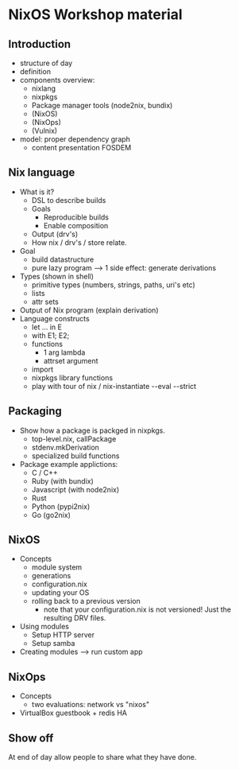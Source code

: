 # NixOS Workshop material

## Introduction
  - structure of day
  - definition
  - components overview:
    - nixlang
    - nixpkgs
    - Package manager tools (node2nix, bundix)
    - (NixOS)
    - (NixOps)
    - (Vulnix)
  - model: proper dependency graph
    - content presentation FOSDEM

## Nix language
  - What is it?
    - DSL to describe builds
    - Goals
      - Reproducible builds
      - Enable composition
    - Output (drv's)
    - How nix / drv's / store relate.
  - Goal
    - build datastructure
    - pure lazy program --> 1 side effect: generate derivations
  - Types (shown in shell)
    - primitive types (numbers, strings, paths, uri's etc)
    - lists
    - attr sets
  - Output of Nix program (explain derivation)
  - Language constructs
    - let ... in E
    - with E1; E2;
    - functions
      - 1 arg lambda
      - attrset argument
    - import
    - nixpkgs library functions
    - play with tour of nix / nix-instantiate --eval --strict

## Packaging
  - Show how a package is packged in nixpkgs.
    - top-level.nix, callPackage
    - stdenv.mkDerivation
    - specialized build functions
  - Package example applictions:
    - C / C++
    - Ruby (with bundix)
    - Javascript (with node2nix)
    - Rust
    - Python (pypi2nix)
    - Go (go2nix)

## NixOS
  - Concepts
    - module system
    - generations
    - configuration.nix
    - updating your OS
    - rolling back to a previous version
      - note that your configuration.nix is not versioned! Just the resulting DRV files.
  - Using modules
    - Setup HTTP server
    - Setup samba
  - Creating modules --> run custom app

## NixOps
  - Concepts
    - two evaluations: network vs "nixos"
  - VirtualBox guestbook + redis HA

## Show off
At end of day allow people to share what they have done.

